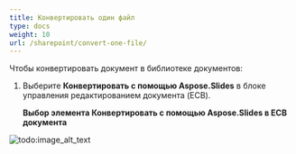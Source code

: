 ```yaml
---
title: Конвертировать один файл
type: docs
weight: 10
url: /sharepoint/convert-one-file/
---
```


Чтобы конвертировать документ в библиотеке документов:

1. Выберите **Конвертировать с помощью Aspose.Slides** в блоке управления редактированием документа (ECB).

   **Выбор элемента Конвертировать с помощью Aspose.Slides в ECB документа**

![todo:image_alt_text](convert-one-file_1.png)